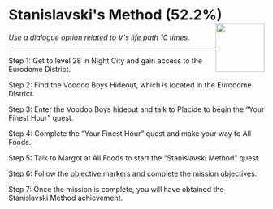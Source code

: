 # Stanislavski's Method (52.2%) <img style="float: right;" src="https://cdn.akamai.steamstatic.com/steamcommunity/public/images/apps/1091500/943a38cb96238b7b020672cf360d9e763dcf6feb.jpg" width="96" height="96">

_Use a dialogue option related to V's life path 10 times._

---

Step 1: Get to level 28 in Night City and gain access to the Eurodome District.

Step 2: Find the Voodoo Boys Hideout, which is located in the Eurodome District.

Step 3: Enter the Voodoo Boys hideout and talk to Placide to begin the “Your Finest Hour” quest.

Step 4: Complete the “Your Finest Hour” quest and make your way to All Foods.

Step 5: Talk to Margot at All Foods to start the “Stanislavski Method” quest.

Step 6: Follow the objective markers and complete the mission objectives.

Step 7: Once the mission is complete, you will have obtained the Stanislavski Method achievement.
